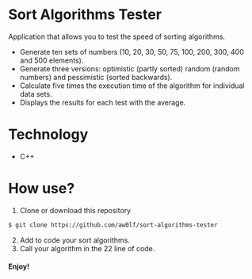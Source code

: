 # Sort Algorithms Tester
Application that allows you to test the speed of sorting algorithms. 
 - Generate ten sets of numbers (10, 20, 30, 50, 75, 100, 200, 300, 400 and 500 elements).
 - Generate three versions: optimistic  (partly sorted) random (random numbers) and pessimistic (sorted backwards).
 - Calculate  five times the execution time of the algorithm for individual data sets.
 - Displays the results for each test with the average.


# Technology

  - C++

# How use?
1) Clone or download this repository
```sh
$ git clone https://github.com/aw0lf/sort-algorithms-tester
```
2) Add to code your sort algorithms.
3) Call your algorithm in the 22 line of code. 


#### Enjoy!
